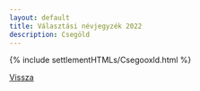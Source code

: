 ```yaml
---
layout: default
title: Választási névjegyzék 2022
description: Csegöld
---
```


{% include settlementHTMLs/Csegooxld.html %}

[Vissza](./)